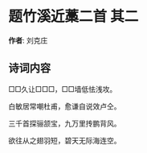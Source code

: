 # 题竹溪近藁二首  其二

**作者**: 刘克庄

## 诗词内容

□□久让□□□，□□墙低怯浅攻。

白敏居常嘲杜甫，愈谦自说效卢仝。

三千首探骊颔宝，九万里抟鹏背风。

欲往从之翅羽短，碧天无际海连空。


